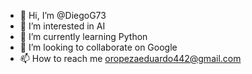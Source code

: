 - 👋 Hi, I’m @DiegoG73
- 👀 I’m interested in AI
- 🌱 I’m currently learning Python
- 💞️ I’m looking to collaborate on Google
- 📫 How to reach me oropezaeduardo442@gmail.com

<!---
DiegoG73/DiegoG73 is a ✨ special ✨ repository because its `README.md` (this file) appears on your GitHub profile.
You can click the Preview link to take a look at your changes.
--->
